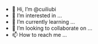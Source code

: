 - 👋 Hi, I’m @cuiliubi
- 👀 I’m interested in ...
- 🌱 I’m currently learning ...
- 💞️ I’m looking to collaborate on ...
- 📫 How to reach me ...

<!---
cuiliubi/cuiliubi is a ✨ special ✨ repository because its `README.md` (this file) appears on your GitHub profile.
You can click the Preview link to take a look at your changes.
--->

